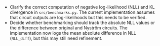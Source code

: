 - Clarify the correct computation of negative log-likelihood (NLL) and
  KL divergence in `src/benchmarks.py`. The current implementation assumes
  that circuit outputs are log-likelihoods but this needs to be verified.
- Decide whether benchmarking should track the absolute NLL values or the
  difference between original and Nyström circuits. The implementation now
  logs the mean absolute difference in NLL (`NLL_diff`), but this may still need
  refinement.
